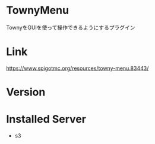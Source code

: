 # TownyMenu
TownyをGUIを使って操作できるようにするプラグイン

# Link
https://www.spigotmc.org/resources/towny-menu.83443/

# Version


# Installed Server
- s3
